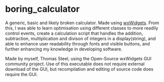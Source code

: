 # boring_calculator
A generic, basic and likely broken calculator. Made using [wxWidgets](https://www.wxwidgets.org/).
From this, I was able to learn optimisation using different classes to more readily control events, create a calculation script that handles the addition,
subtraction, multiplication and divison of integers in a display(string), and able to enhance user readability through fonts and visible buttons, and
further enhancing my knowledge in developing software. 



Made by myself, Thomas Steel, using the Open-Source wxWidgets GUI community project. Use of this executable does not require external download of the GUI, but recompilation and editing of source code does require the GUI.
